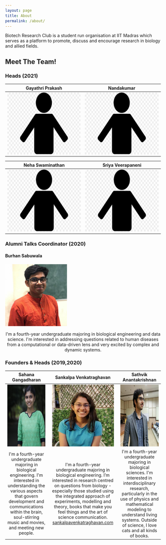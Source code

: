 ```yaml
---
layout: page
title: About
permalink: /about/
---
```


Biotech Research Club is a student run organisation at IIT Madras which serves as a platform to promote, discuss and encourage research in biology and allied fields. 

## Meet The Team!

### Heads (2021)

| Gayathri Prakash | Nandakumar |
|:-----------------------:|:-----------------------:|
| <img src = "../images/person.png" width = "250" height = "200"> | <img src = "../images/person.png" width = "250" height = "200"> | 
  
| Neha Swaminathan | Sriya Veerapaneni |
|:-----------------------:|:-----------------------:|
| <img src = "../images/person.png" width = "250" height = "200"> | <img src = "../images/person.png" width = "250" height = "200"> | 


### Alumni Talks Coordinator (2020) 
#### Burhan Sabuwala 
<img src = "../images/Burhan.jpg" width = "200" height = "200">

<p align="center"> I'm a fourth-year undergraduate majoring in biological engineering and data science. I'm interested in addressing questions related to human diseases from a computational or data-driven lens and very excited by complex and dynamic systems. </p>

### Founders & Heads (2019,2020) 


| Sahana Gangadharan| Sankalpa Venkatraghavan | Sathvik Anantakrishnan |
|:------:|:------:|:------:|
|  <img src = "../images/Sahana.jpg" width = "200" height = "200"> | <img src = "../images/Sankalpa.jpg" width = "200" height = "200"> | <img src = "../images/Sathvik.jpg" width = "200" height = "200">|
| I'm a fourth-year undergraduate majoring in biological engineering. I'm interested in understanding the various aspects that govern development and communications within the brain, soul-stirring music and movies, and meeting new people.| I'm a fourth-year undergraduate majoring in biological engineering. I’m interested in research centred on questions from biology - especially those studied using the integrated approach of experiments, modelling and theory, books that make you feel things and the art of science communication.<br> [sankalpavenkatraghavan.com](https://sankalpavenkatraghavan.com/)| I'm a fourth-year undergraduate majoring in biological sciences. I'm interested in interdisciplinary research, particularly in the use of physics and mathematical modeling to understand living systems. Outside of science, I love cats and all kinds of books. |


